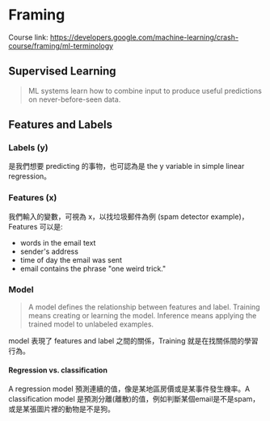 # Framing

Course link: https://developers.google.com/machine-learning/crash-course/framing/ml-terminology

## Supervised Learning

> ML systems learn how to combine input to produce useful predictions on never-before-seen data.

## Features and Labels

### Labels (y)

是我們想要 predicting 的事物，也可認為是 the y variable in simple linear regression。

### Features (x)

我們輸入的變數，可視為 x，以找垃圾郵件為例 (spam detector example)，Features 可以是:

* words in the email text
* sender's address
* time of day the email was sent
* email contains the phrase "one weird trick."

### Model

> A model defines the relationship between features and label.
> Training means creating or learning the model. 
> Inference means applying the trained model to unlabeled examples.

model 表現了 features and label 之間的關係，Training 就是在找關係間的學習行為。

#### Regression vs. classification

A regression model 預測連續的值，像是某地區房價或是某事件發生機率。A classification model 是預測分離(離散)的值，例如判斷某個email是不是spam，或是某張圖片裡的動物是不是狗。